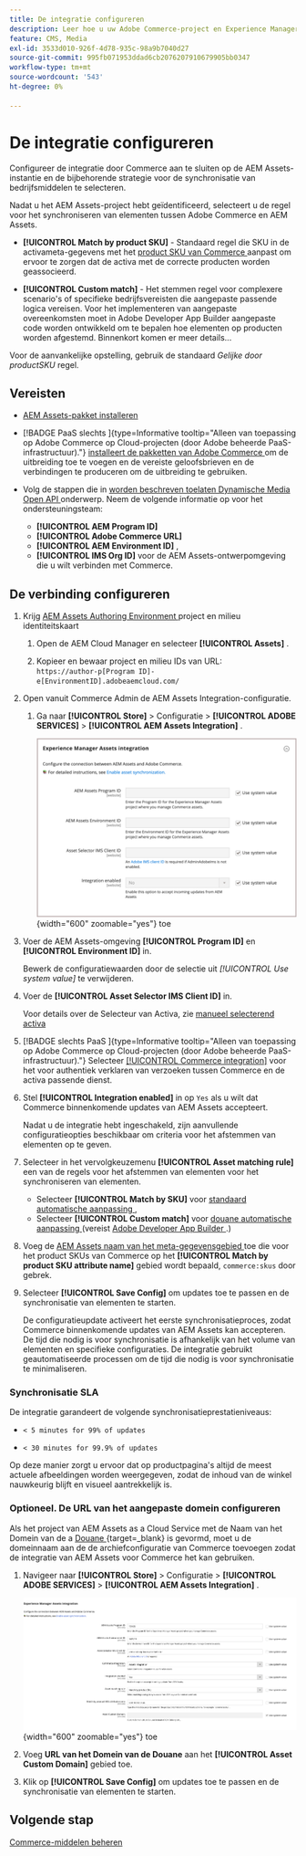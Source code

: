 ```yaml
---
title: De integratie configureren
description: Leer hoe u uw Adobe Commerce-project en Experience Manager Assets-projecten kunt verbinden om de synchronisatie van middelen tussen deze twee systemen mogelijk te maken.
feature: CMS, Media
exl-id: 3533d010-926f-4d78-935c-98a9b7040d27
source-git-commit: 995fb071953ddad6cb2076207910679905bb0347
workflow-type: tm+mt
source-wordcount: '543'
ht-degree: 0%

---
```


# De integratie configureren

Configureer de integratie door Commerce aan te sluiten op de AEM Assets-instantie en de bijbehorende strategie voor de synchronisatie van bedrijfsmiddelen te selecteren.

Nadat u het AEM Assets-project hebt geïdentificeerd, selecteert u de regel voor het synchroniseren van elementen tussen Adobe Commerce en AEM Assets.

* **[!UICONTROL Match by product SKU]** - Standaard regel die SKU in de activameta-gegevens met het [ product SKU van Commerce ](https://experienceleague.adobe.com/en/docs/commerce-operations/implementation-playbook/glossary#sku) aanpast om ervoor te zorgen dat de activa met de correcte producten worden geassocieerd.

* **[!UICONTROL Custom match]** - Het stemmen regel voor complexere scenario&#39;s of specifieke bedrijfsvereisten die aangepaste passende logica vereisen. Voor het implementeren van aangepaste overeenkomsten moet in Adobe Developer App Builder aangepaste code worden ontwikkeld om te bepalen hoe elementen op producten worden afgestemd. Binnenkort komen er meer details...

Voor de aanvankelijke opstelling, gebruik de standaard *Gelijke door productSKU* regel.

## Vereisten

* [AEM Assets-pakket installeren](configure-aem.md)

* [!BADGE  PaaS slechts ]{type=Informative tooltip="Alleen van toepassing op Adobe Commerce op Cloud-projecten (door Adobe beheerde PaaS-infrastructuur)."} [ installeert de pakketten van Adobe Commerce ](configure-commerce.md) om de uitbreiding toe te voegen en de vereiste geloofsbrieven en de verbindingen te produceren om de uitbreiding te gebruiken.

* Volg de stappen die in [ worden beschreven toelaten Dynamische Media Open API ](https://experienceleague.adobe.com/en/docs/experience-manager-cloud-service/content/assets/dynamicmedia/dynamic-media-open-apis/dynamic-media-open-apis-overview#enable-dynamic-media-open-apis) onderwerp. Neem de volgende informatie op voor het ondersteuningsteam:

   * **[!UICONTROL AEM Program ID]**
   * **[!UICONTROL Adobe Commerce URL]**
   * **[!UICONTROL AEM Environment ID]** ,
   * **[!UICONTROL IMS Org ID]** voor de AEM Assets-ontwerpomgeving die u wilt verbinden met Commerce.

## De verbinding configureren

1. Krijg [ AEM Assets Authoring Environment ](https://experienceleague.adobe.com/en/docs/experience-manager-cloud-service/content/sites/authoring/quick-start) project en milieu identiteitskaart

   1. Open de AEM Cloud Manager en selecteer **[!UICONTROL Assets]** .

   1. Kopieer en bewaar project en milieu IDs van URL:<br>`https://author-p[Program ID]-e[EnvironmentID].adobeaemcloud.com/`

1. Open vanuit Commerce Admin de AEM Assets Integration-configuratie.

   1. Ga naar **[!UICONTROL Store]** > Configuratie > **[!UICONTROL ADOBE SERVICES]** > **[!UICONTROL AEM Assets Integration]** .

      ![ de Integratie van AEM Assets laat de integratie ](../assets/aem-assets-integration-enable-config.png){width="600" zoomable="yes"} toe

1. Voer de AEM Assets-omgeving **[!UICONTROL Program ID]** en **[!UICONTROL Environment ID]** in.

   Bewerk de configuratiewaarden door de selectie uit *[!UICONTROL Use system value]* te verwijderen.

1. Voer de **[!UICONTROL Asset Selector IMS Client ID]** in.

   Voor details over de Selecteur van Activa, zie [ manueel selecterend activa ](../synchronize/asset-selector-integration.md)

1. [!BADGE  slechts PaaS ]{type=Informative tooltip="Alleen van toepassing op Adobe Commerce op Cloud-projecten (door Adobe beheerde PaaS-infrastructuur)."} Selecteer [[!UICONTROL Commerce integration]](configure-commerce.md#add-the-integration-to-the-commerce-environment) voor het voor authentiek verklaren van verzoeken tussen Commerce en de activa passende dienst.

1. Stel **[!UICONTROL Integration enabled]** in op `Yes` als u wilt dat Commerce binnenkomende updates van AEM Assets accepteert.

   Nadat u de integratie hebt ingeschakeld, zijn aanvullende configuratieopties beschikbaar om criteria voor het afstemmen van elementen op te geven.

1. Selecteer in het vervolgkeuzemenu **[!UICONTROL Asset matching rule]** een van de regels voor het afstemmen van elementen voor het synchroniseren van elementen.

   * Selecteer **[!UICONTROL Match by SKU]** voor [ standaard automatische aanpassing ](../synchronize/default-match.md),
   * Selecteer **[!UICONTROL Custom match]** voor [ douane automatische aanpassing ](../synchronize/custom-match.md) (vereist [ Adobe Developer App Builder ](https://experienceleague.adobe.com/en/docs/commerce-learn/tutorials/adobe-developer-app-builder/introduction-to-app-builder).)

1. Voeg de [ AEM Assets naam van het meta-gegevensgebied ](configure-aem.md#configure-metadata) toe die voor het product SKUs van Commerce op het **[!UICONTROL Match by product SKU attribute name]** gebied wordt bepaald, `commerce:skus` door gebrek.

1. Selecteer **[!UICONTROL Save Config]** om updates toe te passen en de synchronisatie van elementen te starten.

   De configuratieupdate activeert het eerste synchronisatieproces, zodat Commerce binnenkomende updates van AEM Assets kan accepteren. De tijd die nodig is voor synchronisatie is afhankelijk van het volume van elementen en specifieke configuraties. De integratie gebruikt geautomatiseerde processen om de tijd die nodig is voor synchronisatie te minimaliseren.

### Synchronisatie SLA

De integratie garandeert de volgende synchronisatieprestatieniveaus:

* `< 5 minutes for 99% of updates`

* `< 30 minutes for 99.9% of updates`

Op deze manier zorgt u ervoor dat op productpagina&#39;s altijd de meest actuele afbeeldingen worden weergegeven, zodat de inhoud van de winkel nauwkeurig blijft en visueel aantrekkelijk is.

### Optioneel. De URL van het aangepaste domein configureren

Als het project van AEM Assets as a Cloud Service met de Naam van het Domein van de a [ Douane ](https://experienceleague.adobe.com/en/docs/experience-manager-cloud-service/content/implementing/using-cloud-manager/custom-domain-names/add-custom-domain-name){target=_blank} is gevormd, moet u de domeinnaam aan de de archiefconfiguratie van Commerce toevoegen zodat de integratie van AEM Assets voor Commerce het kan gebruiken.

1. Navigeer naar **[!UICONTROL Store]** > Configuratie > **[!UICONTROL ADOBE SERVICES]** > **[!UICONTROL AEM Assets Integration]** .

   ![ de Integratie van AEM Assets laat de integratie ](../assets/aem-assets-view.png){width="600" zoomable="yes"} toe

1. Voeg **URL van het Domein van de Douane** aan het **[!UICONTROL Asset Custom Domain]** gebied toe.

1. Klik op **[!UICONTROL Save Config]** om updates toe te passen en de synchronisatie van elementen te starten.

## Volgende stap

[Commerce-middelen beheren](../manage-assets.md)
